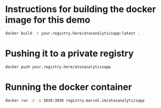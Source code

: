 # Instructions for building the docker image for this demo

```Bash
docker build -t your.registry.here/atosanalyticsapp:latest .
```

# Pushing it to a private registry
```Bash
docker push your.registry.here/atosanalyticsapp
```

# Running the docker container
```Bash
docker run -d -p 3838:3838 registry.marcel.im/atosanalyticsapp
```
 

 